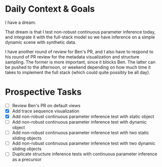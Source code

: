 # Daily Context & Goals

I have a dream.

That dream is that I test non-robust continuous parameter inference today, and
integrate it with the full-stack model so we have inference on a simple dynamic
scene with synthetic data.

I have another round of review for Ben's PR, and I also have to respond to his
round of PR review for the metadata visualization and structure sampling. The
former is more important, since it blocks Ben. The latter can be pushed to the
afternoon, or weekend depending on how much time it takes to implement the full
stack (which could quite possibly be all day).


# Prospective Tasks

* [ ] Review Ben's PR on default views
* [X] Add trace sequence visualization
* [X] Add non-robust continuous parameter inference test with static object
* [ ] Add non-robust continuous parameter inference test with dynamic object
* [ ] Add non-robust continuous parameter inference test with two static
      sliding objects
* [ ] Add non-robust continuous parameter inference test with two dynamic
      sliding objects
* [ ] Duplicate structure inference tests with continuous parameter inference
      as a precursor
